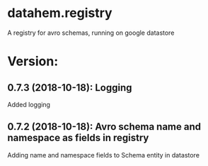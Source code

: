 # datahem.registry
A registry for avro schemas, running on google datastore

# Version:
## 0.7.3 (2018-10-18): Logging
Added logging

## 0.7.2 (2018-10-18): Avro schema name and namespace as fields in registry
Adding name and namespace fields to Schema entity in datastore